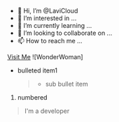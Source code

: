 - 👋 Hi, I’m @LaviCloud
- 👀 I’m interested in ...
- 🌱 I’m currently learning ...
- 💞️ I’m looking to collaborate on ...
- 📫 How to reach me ...

<!---
LaviCloud/LaviCloud is a ✨ special ✨ repository because its `README.md` (this file) appears on your GitHub profile.
You can click the Preview link to take a look at your changes.
--->
[Visit Me](http://yammer.com)
![WonderWoman]

- bulleted item1
   > - sub bullet item
  
1. numbered
> I'm a developer
